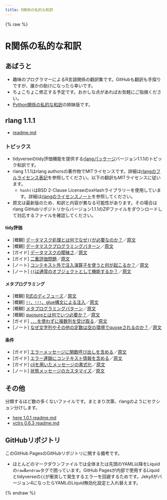 ```yaml
---
title: R関係の私的な和訳
---
```


{% raw %}
# R関係の私的な和訳
## あばうと

- 趣味のプログラマーによるR言語関係の翻訳集です。GitHubも翻訳も手探りですが、誰かの助けになったら幸いです。
- ちょこちょこ修正する予定です。おかしな点があればお気軽にご指摘ください。
- [Python関係の私的な和訳](https://poti-san.github.io/my-py-docs-ja/)の姉妹版です。

## rlang 1.1.1

- [readme.md](rlang1.1.1/readme.md)

### トピックス

- tidyverseのtidy評価機能を提供する[rlangパッケージ](https://rlang.r-lib.org/index.html)バージョン1.1.1のトピック和訳です。
- rlang 1.1.1はrlang authorsの著作物でMITライセンスです。詳細は[rlangのフルライセンス表記](https://rlang.r-lib.org/LICENSE.html)を参照してください。以下の翻訳もMITライセンスに従います。
  - `hash()`はBSD 2-Clause LicenseのxxHashライブラリーを使用しています。詳細は[rlangのライセンスノート](https://github.com/r-lib/rlang/blob/main/LICENSE.note)を参照してください。
- 原文は最新版のため、和訳と内容が異なる可能性があります。その場合はrlang GitHubリポジトリからバージョン1.1.1のZIPファイルをダウンロードして対応するファイルを確認してください。

#### tidy評価
- [概観] [データマスク処理とは何でなぜ`{{`が必要なのか？](rlang1.1.1/man/topic-data-mask.md)／[原文](https://rlang.r-lib.org/reference/topic-data-mask.html "What is data-masking and why do I need `{{`?")
- [概観] [データマスクプログラミングパターン](rlang1.1.1/man/topic-data-mask-programming.md)／[原文](https://rlang.r-lib.org/reference/topic-data-mask-programming.html "Data mask programming patterns")
- [ガイド] [データマスクの曖昧さ](rlang1.1.1/man/topic-data-mask-ambiguity.md)／[原文](https://rlang.r-lib.org/reference/topic-data-mask-ambiguity.html "The data mas ambiguity")
- [ガイド] [二重評価問題](rlang1.1.1/man/topic-double-evaluation.md)／[原文](https://rlang.r-lib.org/reference/topic-double-evaluation.html "The double evaluation problem")
- [ノート] [コンテキスト外で注入演算子を使うと何が起こるか？](rlang1.1.1/man/topic-inject-out-of-context.md)／[原文](https://rlang.r-lib.org/reference/topic-inject-out-of-context.html "What happens if I use injection operators out of context?")
- [ノート] [`{{`は通常のオブジェクトとして機能するか？](rlang1.1.1/man/topic-embrace-non-args.md)／[原文](https://rlang.r-lib.org/reference/topic-embrace-non-args.html "Does `{{` work on regular objects?")

#### メタプログラミング
- [概観] [R式のディフューズ](rlang1.1.1/man/topic-defuse.md)／[原文](https://rlang.r-lib.org/reference/topic-defuse.html "Defusing R expressions")
- [概観] [`!!`、`!!!`、glue構文による注入](rlang1.1.1/man/topic-inject.md)／[原文](https://rlang.r-lib.org/reference/topic-inject.html "Injecting with `!!`, `!!!`, and glue syntax")
- [概観] [メタプログラミングパターン](rlang1.1.1/man/topic-metaprogramming.md)／[原文](https://rlang.r-lib.org/reference/topic-metaprogramming.html "Metaprogramming patterns")
- [概観] [quosureとは何でいつ必要か？](rlang1.1.1/man/topic-quosure.md)／[原文](https://rlang.r-lib.org/reference/topic-quosure.html "What are quosures and when are they needed?")
- [ガイド] [`...`を使わずに複数列を受け取る](rlang1.1.1/man/topic-multiple-columns.md)／[原文](https://rlang.r-lib.org/reference/topic-multiple-columns.html "Taking multiple columns without `...`")
- [ノート] [なぜ文字列やその他の定数は空の環境でquoseされるのか？](rlang1.1.1/man/topic-embrace-constants.md)／[原文](https://rlang.r-lib.org/reference/topic-embrace-constants.html "Why are strings and other constants enquosed in the empty environment?")

#### 条件
- [ガイド] [エラーメッセージに関数呼び出しを含める](rlang1.1.1/man/topic-error-call.md)／[原文](https://rlang.r-lib.org/reference/topic-error-call.html "Including function calls in error messages")
- [ガイド] [エラー連鎖にコンテキスト情報を含める](rlang1.1.1/man/topic-error-chaining.md)／[原文](https://rlang.r-lib.org/reference/topic-error-chaining.html "Including contextual information with error chains")
- [ガイド] [cliを用いたメッセージの書式化](rlang1.1.1/man/topic-condition-formatting.md)／[原文](https://rlang.r-lib.org/reference/topic-condition-formatting.html "Formatting messages with cli")
- [ノート] [状態メッセージのカスタマイズ](rlang1.1.1/man/topic-condition-customisation.md)／[原文](https://rlang.r-lib.org/reference/topic-condition-customisation.html "Customising condition messages")

## その他

分類するほど数の多くないファイルです。まとまり次第、rlangのようにセクション分けします。

- [here 1.0.1 readme.md](here1.0.1/readme.md)
- [vctrs 0.6.3 readme.md](vctrs0.6.3/readme.md)

## GitHubリポジトリ

このGitHub PagesのGitHubリポジトリに関する備考です。

- ほとんどのマークダウンファイルでは全体または先頭のYAML以降をLiquidの`raw`&`endraw`タグで囲っています。GitHub Pagesが内部で使用するLiquidとtidyverseの`{{`が衝突して発生するエラーを回避するためです。Jekyllがバージョン4になったらYAMLのLiquid無効化設定と入れ替えます。

{% endraw %}

